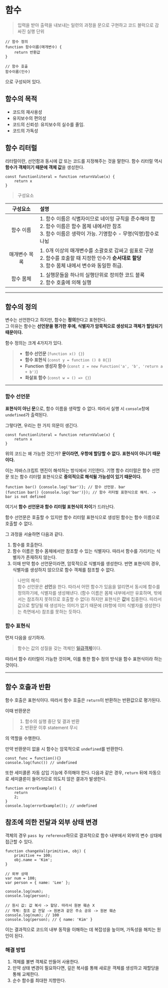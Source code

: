 # **함수**

> 입력을 받아 출력을 내보내는 일련의 과정을 문으로 구현하고 코드 블럭으로 감싸진 실행 단위

```
// 함수 정의
function 함수이름(매개변수) {
    return 반환값
}

// 함수 호출
함수이름(인수)
```

으로 구성되어 있다.

## **함수의 목적**

- 코드의 재사용성
- 유지보수의 편의성
- 코드의 신뢰성: 유지보수의 실수를 줄임.
- 코드의 가독성

## **함수 리터럴**

리터럴이란, 선언함과 동시에 값 또는 코드를 지정해주는 것을 말한다. 함수 리터럴 역시 **함수가 객체이기 때문에 객체 값**을 생성한다.

```
const functionliteral = function returnValue(x) {
    return x
}
```

> 구성요소

|   구성요소    | 설명                                                                                                                                                              |
| :-----------: | :---------------------------------------------------------------------------------------------------------------------------------------------------------------- |
|   함수 이름   | 1. 함수 이름은 식별자이므로 네이밍 규칙을 준수해야 함</br>2. 함수 이름은 함수 몸체 내에서만 참조</br>3. 함수 이름은 생략이 가능. 기명함수 - 무명(익명)함수로 나뉨 |
| 매개변수 목록 | 1. 0개 이상의 매개변수를 소괄호로 감싸고 쉼표로 구분</br>2. 함수를 호출할 때 지정한 인수가 **순서대로 할당**</br>3. 함수 몸체 내에서 변수와 동일한 취급.          |
|   함수 몸체   | 1. 실행문들을 하나의 실행단위로 정의한 코드 블록</br> 2. 함수 호출에 의해 실행                                                                                    |

---

## **함수의 정의**

변수는 선언한다고 하지만, 함수는 **정의**한다고 표현한다.  
그 이유는 함수는 **선언문을 평가한 후에, 식별자가 암묵적으로 생성되고 객체가 할당되기 때문이다.**

함수 정의는 크게 4가지가 있다.

> - **함수 선언문** (`function x() {}`)
> - **함수 표현식** (`const y = function () 8 8{}`)
> - **Function 생성자 함수** (`const z = new Function('a', 'b', 'return a + b')`)
> - **화살표 함수** (`const w = () => {}`)

---

### **함수 선언문**

**표현식이 아닌 문**으로, 함수 이름을 생략할 수 없다. 따라서 실행 시 `console`창에 `undefined`가 출력된다.

그렇다면, 우리는 한 가지 의문이 생긴다.

```
const functionliteral = function returnValue(x) {
    return x
}
```

위의 코드는 왜 가능한 것인가?
**문이라면, 우항에 할당할 수 없다. 표현식이 아니기 때문이다.**

이는 자바스크립트 엔진이 해석하는 방식에서 기인한다.
기명 함수 리터럴은 함수 선언문 또는 함수 리터럴 표현식으로 **중의적으로 해석될 가능성이 있기 때문이다.**

```
function bar() {console.log('bar')}; // 함수 선언문. bar
(function bar() {console.log('bar')}); // 함수 리터럴 표현식으로 해석. -> bar is not defined
```

여기서 **함수 선언문과 함수 리터럴 표현식의 차이**가 드러난다.

함수 선언문은 호출할 수 있지만 함수 리터럴 표현식으로 생성된 함수는 함수 이름으로 호출할 수 없다.

그 과정을 서술하면 다음과 같다.

1. 함수를 호출한다.
2. 함수 이름은 함수 몸체에서만 참조할 수 있는 식별자다. 따라서 함수를 가리키는 식별자가 존재하지 않는다.
3. 이때 만약 함수 선언문이라면, 암묵적으로 식별자를 생성한다. 반면 표현식의 경우, 식별자를 생성하지 않으므로 함수 객체를 참조할 수 없다.

> 나만의 해석:  
> 함수 선언문은 **선언**을 한다. 따라서 어떤 함수가 있음을 알리면서 동시에 함수를 정의하기에, 식별자를 생성해낸다. (함수 이름은 몸체 내부에서만 유효하며, 밖에서는 참조하지 못하므로 호출할 수 없다)
> 하지만 표현식은 **값**에 집중한다. 따라서 값으로 할당될 때 생성자는 의미가 없기 때문에 (좌항에 이미 식별자를 생성한다는 측면에서) 참조를 못하는 듯하다.

### **함수 표현식**

먼저 다음을 상기하자.

> 함수는 값의 성질을 갖는 객체인 <u>**일급객체**</u>이다.

따라서 함수 리터럴이 가능한 것이며, 이를 통한 함수 정의 방식을 함수 표현식이라 하는 것이다.

---

## **함수 호출과 반환**

함수 호출은 표현식이다. 따라서 함수 호출은 `return`이 반환하는 반환값으로 평가된다.

이때 반환문은

> 1. 함수의 실행 중단 및 결과 반환
> 2. 반환문 이후 statement 무시

의 역할을 수행한다.

만약 반환문이 없을 시 함수는 암묵적으로 `undefined`를 반환한다.

```
const func = function(){}
console.log(func()) // undefined
```

또한 세미콜론 자동 삽입 기능에 주의해야 한다. 다음과 같은 경우, `return` 뒤에 자동으로 세미클론이 들어가므로 의도치 않은 결과가 발생한다.

```
function errorExample() {
    return
    2;
}
console.log(errorExample()); // undefined
```

## **참조에 의한 전달과 외부 상태 변경**

객체의 경우 `pass by reference`하므로 결과적으로 함수 내부에서 외부의 변수 상태에 접근할 수 있다.

```
function changeVal(primitive, obj) {
    primitive += 100;
    obj.name = 'Kim';
}

// 외부 상태
var num = 100;
var person = { name: 'Lee' };

console.log(num);
console.log(person);

// 원시 값: 값 복사 -> 할당. 따라서 원본 훼손 X
// 객체: 참조 값 전달 -> 원본과 같은 주소 공유 -> 원본 훼손
console.log(num); // 100
console.log(person); // { name: 'Kim' }
```

이는 결과적으로 코드의 내부 동작을 이해하는 데 복잡성을 높이며, 가독성을 해치는 원인이 된다.

### **해결 방법**

1. 객체를 불변 객체로 만들어 사용한다.
2. 만약 상태 변경이 필요하다면, 깊은 복사를 통해 새로운 객체를 생성하고 재할당을 통해 교체한다.
3. 순수 함수를 최대한 지향한다.

